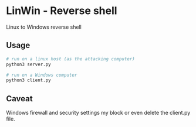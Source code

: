 # LinWin - Reverse shell

Linux to Windows reverse shell

## Usage

```bash
# run on a linux host (as the attacking computer)
python3 server.py

# run on a Windows computer
python3 client.py
```

## Caveat

Windows firewall and security settings my block or even delete the client.py
file.
